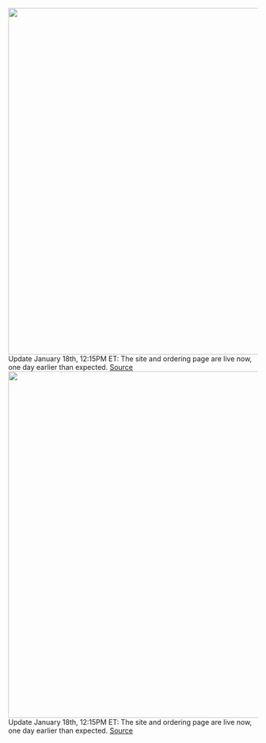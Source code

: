 <img src='https://cdn.vox-cdn.com/thumbor/Y96hdcQaZqEqoAYcXIxwPRYQVdY=/0x0:1864x1166/1200x800/filters:focal(783x434:1081x732)/cdn.vox-cdn.com/uploads/chorus_image/image/70391115/Screen_Shot_2022_01_14_at_11.41.43.0.png' width='700px' /><br/>
Update January 18th, 12:15PM ET: The site and ordering page are live now, one day earlier than expected.
<a href='https://www.theverge.com/2022/1/14/22884217/free-covid-19-test-biden-500-million-january-19-usps'> Source <a/><img src='https://cdn.vox-cdn.com/thumbor/Y96hdcQaZqEqoAYcXIxwPRYQVdY=/0x0:1864x1166/1200x800/filters:focal(783x434:1081x732)/cdn.vox-cdn.com/uploads/chorus_image/image/70391115/Screen_Shot_2022_01_14_at_11.41.43.0.png' width='700px' /><br/>
Update January 18th, 12:15PM ET: The site and ordering page are live now, one day earlier than expected.
<a href='https://www.theverge.com/2022/1/14/22884217/free-covid-19-test-biden-500-million-january-19-usps'> Source <a/>